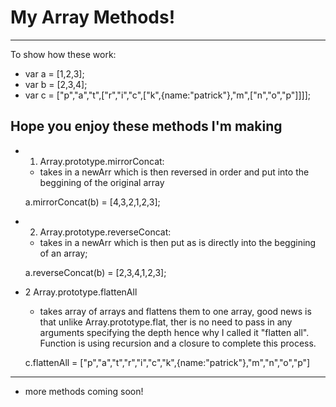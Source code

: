 # My Array Methods!
---

To show how these work:

* var a = [1,2,3];
* var b = [2,3,4];
* var c = ["p","a","t",["r","i","c",["k",{name:"patrick"},"m",["n","o","p"]]]];

## Hope you enjoy these methods I'm making

* 1. Array.prototype.mirrorConcat:
  - takes in a newArr which is then reversed in order and put into the beggining of the original array

  a.mirrorConcat(b) = [4,3,2,1,2,3];

* 2. Array.prototype.reverseConcat:
  - takes in a newArr which is then put as is directly into the beggining of an array;

  a.reverseConcat(b) = [2,3,4,1,2,3];

* 2 Array.prototype.flattenAll
  - takes array of arrays and flattens them to one array, good news is that unlike Array.prototype.flat, ther is no need to pass in any arguments specifying the depth hence why I called it "flatten all". Function is using recursion and a closure to complete this process.


  c.flattenAll = ["p","a","t","r","i","c","k",{name:"patrick"},"m","n","o","p"]

---

  * more methods coming soon!



